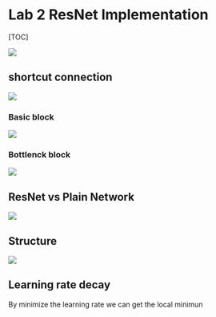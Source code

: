 # Lab 2 ResNet Implementation
[TOC]

![](https://i.imgur.com/VCTWTDM.png)

## shortcut connection
![](https://i.imgur.com/HsDnjRH.png)
### Basic block
![](https://i.imgur.com/D2b6yDN.png)
### Bottlenck block
![](https://i.imgur.com/3Se9F4O.png)

## ResNet vs Plain Network
![](https://i.imgur.com/OmdtXwZ.png)

## Structure 
![](https://i.imgur.com/IBMzejR.png)

## Learning rate decay
By minimize the learning rate we can get the local minimun 
